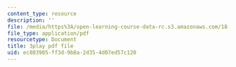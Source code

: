 ```yaml
---
content_type: resource
description: ''
file: /media/https%3A/open-learning-course-data-rc.s3.amazonaws.com/18-01sc-single-variable-calculus-fall-2010/ec803905ff3d9b8a2d354d07ed57c120_1RLctDS2hUQ.pdf
file_type: application/pdf
resourcetype: Document
title: 3play pdf file
uid: ec803905-ff3d-9b8a-2d35-4d07ed57c120
---
```

